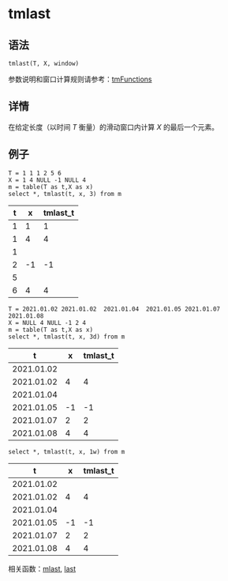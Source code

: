 # tmlast

## 语法

`tmlast(T, X, window)`

参数说明和窗口计算规则请参考：[tmFunctions](../themes/tmFunctions.html)

## 详情

在给定长度（以时间 *T* 衡量）的滑动窗口内计算 *X* 的最后一个元素。

## 例子

```
T = 1 1 1 2 5 6
X = 1 4 NULL -1 NULL 4
m = table(T as t,X as x)
select *, tmlast(t, x, 3) from m
```

| t | x | tmlast\_t |
| --- | --- | --- |
| 1 | 1 | 1 |
| 1 | 4 | 4 |
| 1 |  |  |
| 2 | -1 | -1 |
| 5 |  |  |
| 6 | 4 | 4 |

```
T = 2021.01.02 2021.01.02  2021.01.04  2021.01.05 2021.01.07 2021.01.08
X = NULL 4 NULL -1 2 4
m = table(T as t,X as x)
select *, tmlast(t, x, 3d) from m
```

| t | x | tmlast\_t |
| --- | --- | --- |
| 2021.01.02 |  |  |
| 2021.01.02 | 4 | 4 |
| 2021.01.04 |  |  |
| 2021.01.05 | -1 | -1 |
| 2021.01.07 | 2 | 2 |
| 2021.01.08 | 4 | 4 |

```
select *, tmlast(t, x, 1w) from m
```

| t | x | tmlast\_t |
| --- | --- | --- |
| 2021.01.02 |  |  |
| 2021.01.02 | 4 | 4 |
| 2021.01.04 |  |  |
| 2021.01.05 | -1 | -1 |
| 2021.01.07 | 2 | 2 |
| 2021.01.08 | 4 | 4 |

相关函数：[mlast](../m/mlast.html), [last](../l/last.html)

